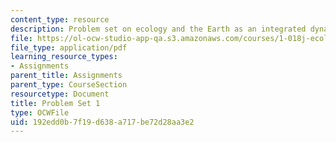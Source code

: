 ```yaml
---
content_type: resource
description: Problem set on ecology and the Earth as an integrated dynamic system.
file: https://ol-ocw-studio-app-qa.s3.amazonaws.com/courses/1-018j-ecology-i-the-earth-system-fall-2009/192edd0b7f19d638a717be72d28aa3e2_MIT1_018JF09_hw1.pdf
file_type: application/pdf
learning_resource_types:
- Assignments
parent_title: Assignments
parent_type: CourseSection
resourcetype: Document
title: Problem Set 1
type: OCWFile
uid: 192edd0b-7f19-d638-a717-be72d28aa3e2
---
```

